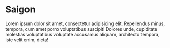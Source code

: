 # Saigon

Lorem ipsum dolor sit amet, consectetur adipisicing elit. Repellendus minus, tempora, cum amet porro voluptatibus suscipit! Dolores unde, cupiditate molestias voluptatibus voluptate accusamus aliquam, architecto tempora, iste velit enim, dicta!